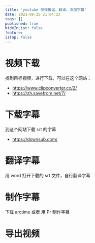 ```yaml
---
title: 'youtube 视频搬运、翻译、添加字幕'
date: 2021-08-25 21:04:23
tags: []
published: true
hideInList: false
feature: 
isTop: false
---
```

# 视频下载
找到目标视频，进行下载，可以在这个网站：
- https://www.clipconverter.cc/2/
- https://zh.savefrom.net/7/

# 下载字幕
到这个网站下载 srt 的字幕
 - https://downsub.com/

# 翻译字幕
用 word 打开下载的 srt 文件，自行翻译字幕

# 制作字幕
下载 arctime 或者 用 Pr 制作字幕

# 导出视频
